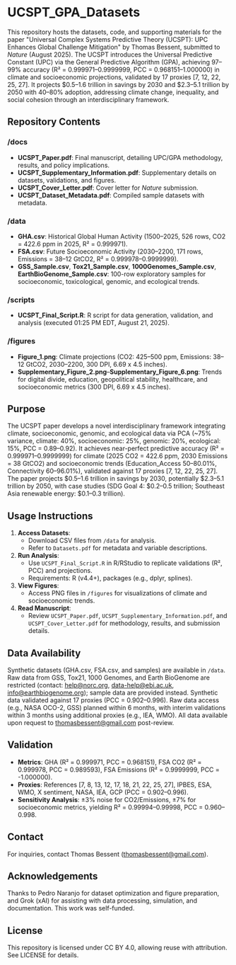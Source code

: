 # UCSPT_GPA_Datasets

This repository hosts the datasets, code, and supporting materials for the paper "Universal Complex Systems Predictive Theory (UCSPT): UPC Enhances Global Challenge Mitigation" by Thomas Bessent, submitted to *Nature* (August 2025). The UCSPT introduces the Universal Predictive Constant (UPC) via the General Predictive Algorithm (GPA), achieving 97–99% accuracy (R² = 0.999971–0.9999999, PCC = 0.968151–1.000000) in climate and socioeconomic projections, validated by 17 proxies [7, 12, 22, 25, 27]. It projects $0.5–1.6 trillion in savings by 2030 and $2.3–5.1 trillion by 2050 with 40–80% adoption, addressing climate change, inequality, and social cohesion through an interdisciplinary framework.

## Repository Contents

### /docs
- **UCSPT_Paper.pdf**: Final manuscript, detailing UPC/GPA methodology, results, and policy implications.
- **UCSPT_Supplementary_Information.pdf**: Supplementary details on datasets, validations, and figures.
- **UCSPT_Cover_Letter.pdf**: Cover letter for *Nature* submission.
- **UCSPT_Dataset_Metadata.pdf**: Compiled sample datasets with metadata.

### /data
- **GHA.csv**: Historical Global Human Activity (1500–2025, 526 rows, CO2 = 422.6 ppm in 2025, R² = 0.999971).
- **FSA.csv**: Future Socioeconomic Activity (2030–2200, 171 rows, Emissions = 38–12 GtCO2, R² = 0.999978–0.9999999).
- **GSS_Sample.csv**, **Tox21_Sample.csv**, **1000Genomes_Sample.csv**, **EarthBioGenome_Sample.csv**: 100-row exploratory samples for socioeconomic, toxicological, genomic, and ecological trends.

### /scripts
- **UCSPT_Final_Script.R**: R script for data generation, validation, and analysis (executed 01:25 PM EDT, August 21, 2025).

### /figures
- **Figure_1.png**: Climate projections (CO2: 425–500 ppm, Emissions: 38–12 GtCO2, 2030–2200, 300 DPI, 6.69 x 4.5 inches).
- **Supplementary_Figure_2.png**–**Supplementary_Figure_6.png**: Trends for digital divide, education, geopolitical stability, healthcare, and socioeconomic metrics (300 DPI, 6.69 x 4.5 inches).

## Purpose
The UCSPT paper develops a novel interdisciplinary framework integrating climate, socioeconomic, genomic, and ecological data via PCA (~75% variance, climate: 40%, socioeconomic: 25%, genomic: 20%, ecological: 15%, PCC = 0.89–0.92). It achieves near-perfect predictive accuracy (R² = 0.999971–0.9999999) for climate (2025 CO2 = 422.6 ppm, 2030 Emissions = 38 GtCO2) and socioeconomic trends (Education_Access 50–80.01%, Connectivity 60–96.01%), validated against 17 proxies [7, 12, 22, 25, 27]. The paper projects $0.5–1.6 trillion in savings by 2030, potentially $2.3–5.1 trillion by 2050, with case studies (SDG Goal 4: $0.2–0.5 trillion; Southeast Asia renewable energy: $0.1–0.3 trillion).

## Usage Instructions
1. **Access Datasets**:
   - Download CSV files from `/data` for analysis.
   - Refer to `Datasets.pdf` for metadata and variable descriptions.
2. **Run Analysis**:
   - Use `UCSPT_Final_Script.R` in R/RStudio to replicate validations (R², PCC) and projections.
   - Requirements: R (v4.4+), packages (e.g., dplyr, splines).
3. **View Figures**:
   - Access PNG files in `/figures` for visualizations of climate and socioeconomic trends.
4. **Read Manuscript**:
   - Review `UCSPT_Paper.pdf`, `UCSPT_Supplementary_Information.pdf`, and `UCSPT_Cover_Letter.pdf` for methodology, results, and submission details.

## Data Availability
Synthetic datasets (GHA.csv, FSA.csv, and samples) are available in `/data`. Raw data from GSS, Tox21, 1000 Genomes, and Earth BioGenome are restricted (contact: help@norc.org, data-help@ebi.ac.uk, info@earthbiogenome.org); sample data are provided instead. Synthetic data validated against 17 proxies (PCC = 0.902–0.996). Raw data access (e.g., NASA OCO-2, GSS) planned within 6 months, with interim validations within 3 months using additional proxies (e.g., IEA, WMO). All data available upon request to thomasbessent@gmail.com post-review.

## Validation
- **Metrics**: GHA (R² = 0.999971, PCC = 0.968151), FSA CO2 (R² = 0.999978, PCC = 0.989593), FSA Emissions (R² = 0.9999999, PCC = -1.000000).
- **Proxies**: References [7, 8, 13, 12, 17, 18, 21, 22, 25, 27], IPBES, ESA, WMO, X sentiment, NASA, IEA, GCP (PCC = 0.902–0.996).
- **Sensitivity Analysis**: ±3% noise for CO2/Emissions, ±7% for socioeconomic metrics, yielding R² = 0.99994–0.99998, PCC = 0.960–0.998.

## Contact
For inquiries, contact Thomas Bessent (thomasbessent@gmail.com).

## Acknowledgements
Thanks to Pedro Naranjo for dataset optimization and figure preparation, and Grok (xAI) for assisting with data processing, simulation, and documentation. This work was self-funded.

## License
This repository is licensed under CC BY 4.0, allowing reuse with attribution. See LICENSE for details.
